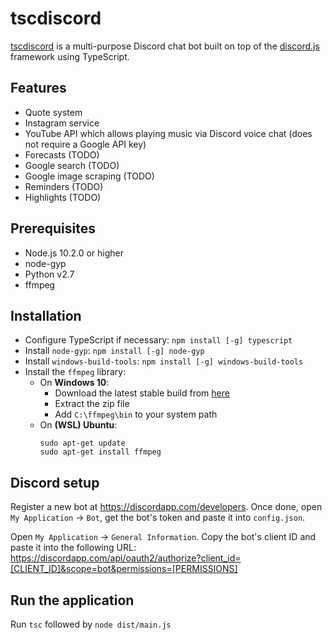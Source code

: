 # tscdiscord
[tscdiscord](https://github.com/ivanbiljan/tscdiscord) is a multi-purpose Discord chat bot built on top of the [discord.js](https://github.com/discordjs/discord.js) framework using TypeScript.

## Features
* Quote system
* Instagram service
* YouTube API which allows playing music via Discord voice chat (does not require a Google API key)
* Forecasts (TODO)
* Google search (TODO)
* Google image scraping (TODO)
* Reminders (TODO)
* Highlights (TODO)

## Prerequisites
* Node.js 10.2.0 or higher
* node-gyp
* Python v2.7
* ffmpeg

## Installation
* Configure TypeScript if necessary: `npm install [-g] typescript`
* Install `node-gyp`: `npm install [-g] node-gyp`
* Install `windows-build-tools`: `npm install [-g] windows-build-tools`
* Install the `ffmpeg` library:
  * On **Windows 10**:
      - Download the latest stable build from [here](https://ffmpeg.zeranoe.com/builds/)
      - Extract the zip file 
      - Add `C:\ffmpeg\bin` to your system path
  * On **(WSL) Ubuntu**:
    ```console
    sudo apt-get update
    sudo apt-get install ffmpeg
    ```
    
## Discord setup
Register a new bot at https://discordapp.com/developers. Once done, open `My Application` -> `Bot`, get the bot's token and paste it into `config.json`.

Open `My Application` -> `General Information`. Copy the bot's client ID and paste it into the following URL: https://discordapp.com/api/oauth2/authorize?client_id=[CLIENT_ID]&scope=bot&permissions=[PERMISSIONS]

## Run the application
Run `tsc` followed by `node dist/main.js`
